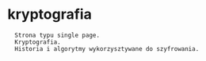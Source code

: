 # kryptografia
      Strona typu single page. 
      Kryptografia.
      Historia i algorytmy wykorzysztywane do szyfrowania.

